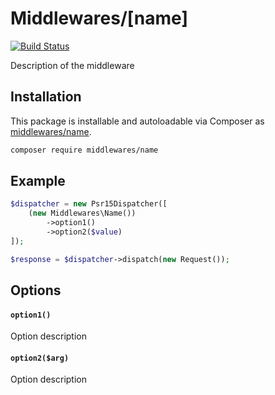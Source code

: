 # Middlewares/[name]

[![Build Status](https://travis-ci.org/middlewares/name.svg)](https://travis-ci.org/middlewares/name)

Description of the middleware

## Installation

This package is installable and autoloadable via Composer as [middlewares/name](https://packagist.org/packages/middlewares/name).

```sh
composer require middlewares/name
```

## Example

```php
$dispatcher = new Psr15Dispatcher([
	(new Middlewares\Name())
		->option1()
		->option2($value)
]);

$response = $dispatcher->dispatch(new Request());
```

## Options

#### `option1()`

Option description

#### `option2($arg)`

Option description
